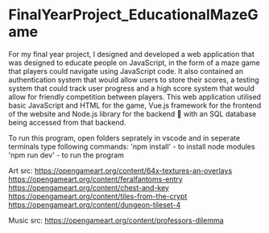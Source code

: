 # FinalYearProject_EducationalMazeGame
For my final year project, I designed and developed a web application that was designed to educate people on JavaScript, in the form of a maze game that players could navigate using JavaScript code. It also contained an authentication system that would allow users to store their scores, a testing system that could track user progress and a high score system that would allow for friendly competition between players. This web application utilised basic JavaScript and HTML for the game, Vue.js framework for the frontend of the website and Node.js library for the backend 􀂱 with an SQL database being accessed from that backend.

To run this program, open folders seprately in vscode and in seperate terminals type following commands:
'npm install' - to install node modules
'npm run dev' - to run the program

Art src:
https://opengameart.org/content/64x-textures-an-overlays
https://opengameart.org/content/feralfantoms-entry
https://opengameart.org/content/chest-and-key
https://opengameart.org/content/tiles-from-the-crypt
https://opengameart.org/content/dungeon-tileset-4

Music src: 
https://opengameart.org/content/professors-dilemma
